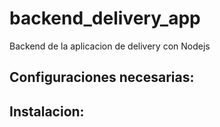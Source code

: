 # backend_delivery_app
Backend de la aplicacion de delivery con Nodejs

## Configuraciones necesarias:

## Instalacion:
